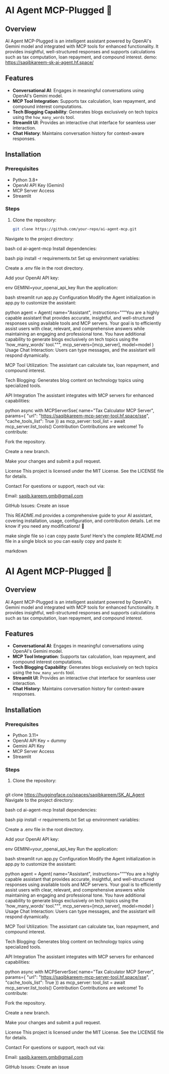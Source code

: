 # AI Agent MCP-Plugged 🤖

## Overview
AI Agent MCP-Plugged is an intelligent assistant powered by OpenAI's Gemini model and integrated with MCP tools for enhanced functionality. It provides insightful, well-structured responses and supports calculations such as tax computation, loan repayment, and compound interest.
demo: https://saqibkareem-sk-ai-agent.hf.space/
## Features
- **Conversational AI**: Engages in meaningful conversations using OpenAI's Gemini model.
- **MCP Tool Integration**: Supports tax calculation, loan repayment, and compound interest computations.
- **Tech Blogging Capability**: Generates blogs exclusively on tech topics using the `how_many_words` tool.
- **Streamlit UI**: Provides an interactive chat interface for seamless user interaction.
- **Chat History**: Maintains conversation history for context-aware responses.

## Installation

### Prerequisites
- Python 3.8+
- OpenAI API Key (Gemini)
- MCP Server Access
- Streamlit

### Steps
1. Clone the repository:
   ```bash
   git clone https://github.com/your-repo/ai-agent-mcp.git
Navigate to the project directory:

bash
cd ai-agent-mcp
Install dependencies:

bash
pip install -r requirements.txt
Set up environment variables:

Create a .env file in the root directory.

Add your OpenAI API key:

env
GEMINI=your_openai_api_key
Run the application:

bash
streamlit run app.py
Configuration
Modify the Agent initialization in app.py to customize the assistant:

python
agent = Agent(
    name="Assistant",
    instructions="""You are a highly capable assistant that provides accurate, insightful, and well-structured responses using available tools and MCP servers. Your goal is to efficiently assist users with clear, relevant, and comprehensive answers while maintaining an engaging and professional tone.
    You have additional capability to generate blogs exclusively on tech topics using the 'how_many_words' tool.""",
    mcp_servers=[mcp_server],
    model=model
)
Usage
Chat Interaction: Users can type messages, and the assistant will respond dynamically.

MCP Tool Utilization: The assistant can calculate tax, loan repayment, and compound interest.

Tech Blogging: Generates blog content on technology topics using specialized tools.

API Integration
The assistant integrates with MCP servers for enhanced capabilities:

python
async with MCPServerSse(
    name="Tax Calculator MCP Server",
    params={
        "url": "https://saqibkareem-mcp-server-tool.hf.space/sse",
        "cache_tools_list": True
    }) as mcp_server:
    tool_list = await mcp_server.list_tools()
Contribution
Contributions are welcome! To contribute:

Fork the repository.

Create a new branch.

Make your changes and submit a pull request.

License
This project is licensed under the MIT License. See the LICENSE file for details.

Contact
For questions or support, reach out via:

Email: saqib.kareem.gmb@gmail.com

GitHub Issues: Create an issue

This README.md provides a comprehensive guide to your AI assistant, covering installation, usage, configuration, and contribution details. Let me know if you need any modifications! 🚀

make single file so i can copy paste
Sure! Here's the complete README.md file in a single block so you can easily copy and paste it:

markdown
# AI Agent MCP-Plugged 🤖

## Overview
AI Agent MCP-Plugged is an intelligent assistant powered by OpenAI's Gemini model and integrated with MCP tools for enhanced functionality. It provides insightful, well-structured responses and supports calculations such as tax computation, loan repayment, and compound interest.

## Features
- **Conversational AI**: Engages in meaningful conversations using OpenAI's Gemini model.
- **MCP Tool Integration**: Supports tax calculation, loan repayment, and compound interest computations.
- **Tech Blogging Capability**: Generates blogs exclusively on tech topics using the `how_many_words` tool.
- **Streamlit UI**: Provides an interactive chat interface for seamless user interaction.
- **Chat History**: Maintains conversation history for context-aware responses.

## Installation

### Prerequisites
- Python 3.11+
- OpenAI API Key = dummy
- Gemini API Key
- MCP Server Access
- Streamlit

### Steps
1. Clone the repository:
   ```bash
git clone https://huggingface.co/spaces/saqibkareem/SK_AI_Agent
Navigate to the project directory:

bash
cd ai-agent-mcp
Install dependencies:

bash
pip install -r requirements.txt
Set up environment variables:

Create a .env file in the root directory.

Add your OpenAI API key:

env
GEMINI=your_openai_api_key
Run the application:

bash
streamlit run app.py
Configuration
Modify the Agent initialization in app.py to customize the assistant:

python
agent = Agent(
    name="Assistant",
    instructions="""You are a highly capable assistant that provides accurate, insightful, and well-structured responses using available tools and MCP servers. Your goal is to efficiently assist users with clear, relevant, and comprehensive answers while maintaining an engaging and professional tone.
    You have additional capability to generate blogs exclusively on tech topics using the 'how_many_words' tool.""",
    mcp_servers=[mcp_server],
    model=model
)
Usage
Chat Interaction: Users can type messages, and the assistant will respond dynamically.

MCP Tool Utilization: The assistant can calculate tax, loan repayment, and compound interest.

Tech Blogging: Generates blog content on technology topics using specialized tools.

API Integration
The assistant integrates with MCP servers for enhanced capabilities:

python
async with MCPServerSse(
    name="Tax Calculator MCP Server",
    params={
        "url": "https://saqibkareem-mcp-server-tool.hf.space/sse",
        "cache_tools_list": True
    }) as mcp_server:
    tool_list = await mcp_server.list_tools()
Contribution
Contributions are welcome! To contribute:

Fork the repository.

Create a new branch.

Make your changes and submit a pull request.

License
This project is licensed under the MIT License. See the LICENSE file for details.

Contact
For questions or support, reach out via:

Email: saqib.kareem.gmb@gmail.com

GitHub Issues: Create an issue
